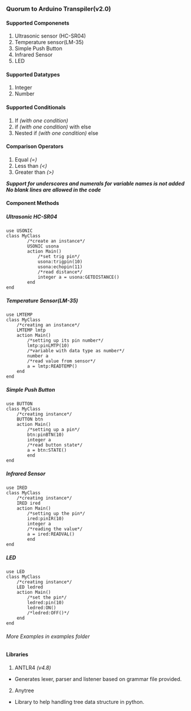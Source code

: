 ### Quorum to Arduino Transpiler(v2.0)
#### Supported Componenets
1. Ultrasonic sensor (HC-SR04)
2. Temperature sensor(LM-35)
3. Simple Push Button
4. Infrared Sensor
5. LED

#### Supported Datatypes
1. Integer
2. Number

#### Supported Conditionals
1. If _(with one condition)_
2. if _(with one condition)_ with else
3. Nested if _(with one condition)_ else

#### Comparison Operators
1. Equal _(=)_
2. Less than _(<)_
3. Greater than _(>)_

**_Support for underscores and numerals for variable names is not added_**  
**_No blank lines are allowed in the code_**

#### Component  Methods
##### Ultrasonic HC-SR04
```
use USONIC
class MyClass
		/*create an instance*/
		USONIC usona
		action Main()
			/*set trig pin*/
			usona:trigpin(10)
			usona:echopin(11)
			/*read distance*/
			integer a = usona:GETDISTANCE()
		end
end
```

##### Temperature Sensor(LM-35)
```
use LMTEMP
class MyClass
	/*creating an instance*/
	LMTEMP lmtp
	action Main()
		/*setting up its pin number*/
		lmtp:pinLMTP(10)
		/*variable with data type as number*/
		number a
		/*read value from sensor*/
		a = lmtp:READTEMP()
	end
end
```

##### Simple Push Button
```
use BUTTON
class MyClass
	/*creating instance*/
	BUTTON btn
	action Main()
		/*setting up a pin*/
		btn:pinBTN(10)
		integer a
		/*read button state*/
		a = btn:STATE()
		end
end

```
##### Infrared Sensor
```
use IRED
class MyClass
	/*creating instance*/
	IRED ired
	action Main()
		/*setting up the pin*/
		ired:pinIR(10)
		integer a
		/*reading the value*/
		a = ired:READVAL()
        end
end
```

##### LED
```
use LED
class MyClass
	/*creating instance*/
	LED ledred
	action Main()
		/*set the pin*/
		ledred:pin(10)
		ledred:ON()
		/*ledred:OFF()*/
	end
end
```

###### More Examples in examples folder

#### Libraries
1. ANTLR4 _(v4.8)_
- Generates lexer, parser and listener based on grammar file provided.
2. Anytree
- Library to help handling tree data structure in python.

